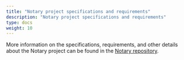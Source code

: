 ```yaml
---
title: "Notary project specifications and requirements"
description: "Notary project specifications and requirements"
type: docs
weight: 10
---
```


More information on the specifications, requirements, and other details about the Notary project can be found in the [Notary repository](https://github.com/notaryproject/notaryproject/tree/main).